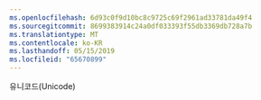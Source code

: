 ```yaml
---
ms.openlocfilehash: 6d93c0f9d10bc8c9725c69f2961ad33781da49f4
ms.sourcegitcommit: 8699383914c24a0df033393f55db3369db728a7b
ms.translationtype: MT
ms.contentlocale: ko-KR
ms.lasthandoff: 05/15/2019
ms.locfileid: "65670899"
---
```

유니코드(Unicode)

